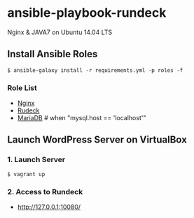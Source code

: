 # ansible-playbook-rundeck
Nginx &amp; JAVA7 on Ubuntu 14.04 LTS

## Install Ansible Roles

```shell
$ ansible-galaxy install -r requirements.yml -p roles -f
```

### Role List

- [Nginx](https://github.com/mats116/ansible-role-nginx)
- [Rudeck](https://github.com/mats116/ansible-role-rundeck)
- [MariaDB](https://github.com/mats116/ansible-role-mariadb-server) # when "mysql.host == 'localhost'"

## Launch WordPress Server on VirtualBox

### 1. Launch Server

```shell
$ vagrant up
```

### 2. Access to Rundeck

- http://127.0.0.1:10080/
